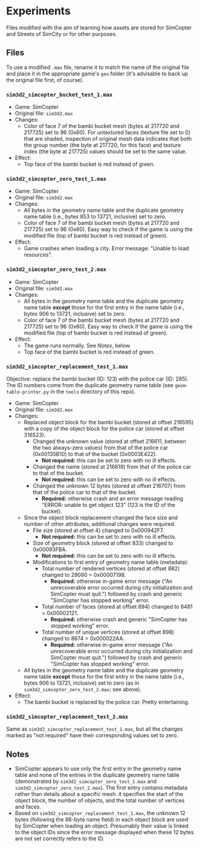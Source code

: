 # Experiments

Files modified with the aim of learning how assets are stored for SimCopter and Streets of SimCity or for other purposes.

## Files

To use a modified `.max` file, rename it to match the name of the original file and place it in the appropriate game's `geo` folder (it's advisable to back up the original file first, of course).

### `sim3d2_simcopter_bucket_test_1.max`

* Game: SimCopter
* Original file: `sim3d2.max`
* Changes:
  * Color of face 7 of the bambi bucket mesh (bytes at 217720 and 217725) set to 96 (0x60). For untextured faces (texture file set to 0) that are shaded, inspection of original mesh data indicates that both the group number (the byte at 217720, for this face) and texture index (the byte at 217725) values should be set to the same value.
* Effect:
  * Top face of the bambi bucket is red instead of green. 

### `sim3d2_simcopter_zero_test_1.max`

* Game: SimCopter
* Original file: `sim3d2.max`
* Changes:
  * All bytes in the geometry name table and the duplicate geometry name table (i.e., bytes 853 to 13721, inclusive) set to zero.
  * Color of face 7 of the bambi bucket mesh (bytes at 217720 and 217725) set to 96 (0x60). Easy way to check if the game is using the modified file (top of bambi bucket is red instead of green).
* Effect:
  * Game crashes when loading a city. Error message: "Unable to load resources".

### `sim3d2_simcopter_zero_test_2.max`

* Game: SimCopter
* Original file: `sim3d2.max`
* Changes:
  * All bytes in the geometry name table and the duplicate geometry name table **except** those for the first entry in the name table (i.e., bytes 906 to 13721, inclusive) set to zero.
  * Color of face 7 of the bambi bucket mesh (bytes at 217720 and 217725) set to 96 (0x60). Easy way to check if the game is using the modified file (top of bambi bucket is red instead of green).
* Effect:
  * The game runs normally. See *Notes*, below.
  * Top face of the bambi bucket is red instead of green.

### `sim3d2_simcopter_replacement_test_1.max`

Objective: replace the bambi bucket (ID: 123) with the police car (ID: 285). The ID numbers come from the duplicate geometry name table (see `geom-table-printer.py` in the `tools` directory of this repo).

* Game: SimCopter
* Original file: `sim3d2.max`
* Changes:
  * Replaced object block for the bambi bucket (stored at offset 216595) with a copy of the object block for the police car (stored at offset 316523).
    * Changed the unknown value (stored at offset 216611, between the two always-zero values) from that of the police car (0x00135B10) to that of the bucket (0x0003E422).
      * **Not required:** this can be set to zero with no ill effects.
    * Changed the name (stored at 216619) from that of the police car to that of the bucket.
      * **Not required:** this can be set to zero with no ill effects.
    * Changed the unknown 12 bytes (stored at offset 216707) from that of the police car to that of the bucket.
      * **Required:** otherwise crash and an error message reading "ERROR: unable to get object 123" (123 is the ID of the bucket).
  * Since the object block replacement changed the face size and number of other attributes, additional changes were required.
    * File size (stored at offset 4) changed to 0x000942F7.
      * **Not required:** this can be set to zero with no ill effects.
    * Size of geometry block (stored at offset 833) changed to 0x00093FBA.
      * **Not required:** this can be set to zero with no ill effects.
    * Modifications to first entry of geometry name table (metadata):
      * Total number of rendered vertices (stored at offset 882) changed to 29080 = 0x00007198.
        * **Required:** otherwise in-game error message ("An unrecoverable error occurred during city initialization and SimCopter must quit.") followed by crash and generic "SimCopter has stopped working" error.
      * Total number of faces (stored at offset 894) changed to 8481 = 0x00002121.
        * **Required:** otherwise crash and generic "SimCopter has stopped working" error.
      * Total number of unique vertices (stored at offset 898) changed to 8874 = 0x000022AA.
        * **Required:** otherwise in-game error message ("An unrecoverable error occurred during city initialization and SimCopter must quit.") followed by crash and generic "SimCopter has stopped working" error. 
  * All bytes in the geometry name table and the duplicate geometry name table **except** those for the first entry in the name table (i.e., bytes 906 to 13721, inclusive) set to zero (as in `sim3d2_simcopter_zero_test_2.max`; see above).
* Effect:
  * The bambi bucket is replaced by the police car. Pretty entertaining.

### `sim3d2_simcopter_replacement_test_2.max`

Same as `sim3d2_simcopter_replacement_test_1.max`, but all the changes marked as "not required" have their corresponding values set to zero.

## Notes

* SimCopter appears to use only the first entry in the geometry name table and none of the entries in the duplicate geometry name table (demonstrated by `sim3d2_simcopter_zero_test_1.max` and `sim3d2_simcopter_zero_test_2.max`). The first entry contains metadata rather than details about a specific mesh: it specifies the start of the object block, the number of objects, and the total number of vertices and faces.
* Based on `sim3d2_simcopter_replacement_test_1.max`, the unknown 12 bytes (following the 88-byte name field) in each object block are used by SimCopter when loading an object. Presumably their value is linked to the object IDs since the error message displayed when these 12 bytes are not set correctly refers to the ID.